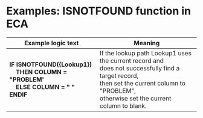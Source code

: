 
# Examples: ISNOTFOUND function in ECA 

|Example logic text|Meaning|
|------------------|-------|
|**IF ISNOTFOUND({Lookup1})<br>&nbsp;&nbsp;&nbsp;&nbsp;THEN COLUMN = "PROBLEM'<br>&nbsp;&nbsp;&nbsp;&nbsp;ELSE COLUMN = " "<br>ENDIF**|If the lookup path Lookup1 uses the current record and<br>does not successfully find a target record,<br>then set the current column to "PROBLEM",<br>otherwise set the current column to blank.|

